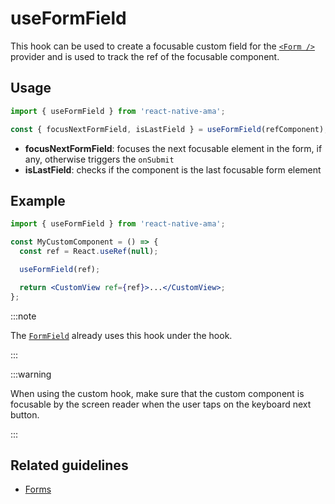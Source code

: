 # useFormField

This hook can be used to create a focusable custom field for the [`<Form />`](./Form.md) provider and is used to track the ref of the focusable component.

## Usage

```js
import { useFormField } from 'react-native-ama';

const { focusNextFormField, isLastField } = useFormField(refComponent);
```

- **focusNextFormField**: focuses the next focusable element in the form, if any, otherwise triggers the `onSubmit`
- **isLastField**: checks if the component is the last focusable form element

## Example

```jsx
import { useFormField } from 'react-native-ama';

const MyCustomComponent = () => {
  const ref = React.useRef(null);

  useFormField(ref);

  return <CustomView ref={ref}>...</CustomView>;
};
```

:::note

The [`FormField`](./FormField.md) already uses this hook under the hook.

:::

:::warning

When using the custom hook, make sure that the custom component is focusable by the screen reader when the user taps on the keyboard next
button.

:::

## Related guidelines

- [Forms](../guidelines/forms)

